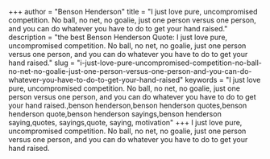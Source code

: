 +++
author = "Benson Henderson"
title = "I just love pure, uncompromised competition. No ball, no net, no goalie, just one person versus one person, and you can do whatever you have to do to get your hand raised."
description = "the best Benson Henderson Quote: I just love pure, uncompromised competition. No ball, no net, no goalie, just one person versus one person, and you can do whatever you have to do to get your hand raised."
slug = "i-just-love-pure-uncompromised-competition-no-ball-no-net-no-goalie-just-one-person-versus-one-person-and-you-can-do-whatever-you-have-to-do-to-get-your-hand-raised"
keywords = "I just love pure, uncompromised competition. No ball, no net, no goalie, just one person versus one person, and you can do whatever you have to do to get your hand raised.,benson henderson,benson henderson quotes,benson henderson quote,benson henderson sayings,benson henderson saying,quotes, sayings,quote, saying, motivation"
+++
I just love pure, uncompromised competition. No ball, no net, no goalie, just one person versus one person, and you can do whatever you have to do to get your hand raised.
